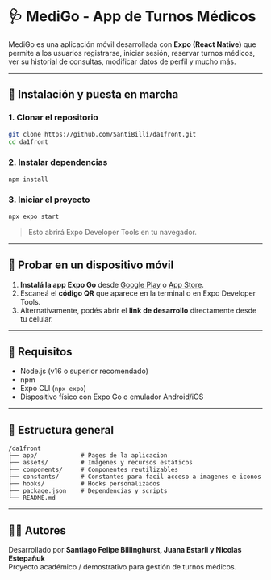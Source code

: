 # 🩺 MediGo - App de Turnos Médicos

MediGo es una aplicación móvil desarrollada con **Expo (React Native)** que permite a los usuarios registrarse, iniciar sesión, reservar turnos médicos, ver su historial de consultas, modificar datos de perfil y mucho más.

---

## 🚀 Instalación y puesta en marcha

### 1. Clonar el repositorio

```bash
git clone https://github.com/SantiBilli/da1front.git
cd da1front
```

### 2. Instalar dependencias

```bash
npm install
```

### 3. Iniciar el proyecto

```bash
npx expo start
```

> Esto abrirá Expo Developer Tools en tu navegador.

---

## 📱 Probar en un dispositivo móvil

1. **Instalá la app Expo Go** desde [Google Play](https://play.google.com/store/apps/details?id=host.exp.exponent) o [App Store](https://apps.apple.com/app/expo-go/id982107779).
2. Escaneá el **código QR** que aparece en la terminal o en Expo Developer Tools.
3. Alternativamente, podés abrir el **link de desarrollo** directamente desde tu celular.

---

## 🧩 Requisitos

- Node.js (v16 o superior recomendado)
- npm
- Expo CLI (`npx expo`)
- Dispositivo físico con Expo Go o emulador Android/iOS

---

## 📂 Estructura general

```
/da1front
├── app/            # Pages de la aplicacion
├── assets/         # Imágenes y recursos estáticos
├── components/     # Componentes reutilizables
├── constants/      # Constantes para facil acceso a imagenes e iconos
├── hooks/          # Hooks personalizados
├── package.json    # Dependencias y scripts
└── README.md
```

---

## 👨‍⚕️ Autores

Desarrollado por **Santiago Felipe Billinghurst, Juana Estarli y Nicolas Estepañuk**  
Proyecto académico / demostrativo para gestión de turnos médicos.
